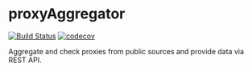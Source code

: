 # proxyAggregator
[![Build Status](https://travis-ci.org/Enuvid/proxyAggregator.svg?branch=master)](https://travis-ci.org/Enuvid/proxyAggregator) [![codecov](https://codecov.io/gh/Enuvid/proxyAggregator/branch/master/graph/badge.svg)](https://codecov.io/gh/Enuvid/proxyAggregator)

Aggregate and check proxies from public sources and provide data via REST API.

